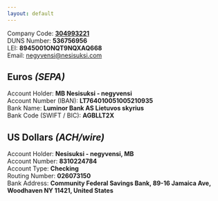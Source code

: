 ```yaml
---
layout: default
---
```


<section>
    <div class="container">
        Company Code: <a href="https://rekvizitai.vz.lt/imone/nesisuksi_negyvensi/" rel="nofollow" target="_blank"><strong>304993221</strong></a><br />
        DUNS Number: <strong>536756956</strong><br />
        LEI: <strong>8945001ONQT9NQXAQ668</strong><br />
        Email: <a href="mailto:negyvensi@nesisuksi.com">negyvensi@nesisuksi.com</a>
    </div>
</section>

<section>
    <div class="container">
        <h2>Euros <em>(SEPA)</em></h2>
        Account Holder: <strong>MB Nesisuksi - negyvensi</strong><br />
        Account Number (IBAN): <strong>LT764010051005210935</strong><br />
        Bank Name: <strong>Luminor Bank AS Lietuvos skyrius</strong><br />
        Bank Code (SWIFT / BIC): <strong>AGBLLT2X</strong>
        <h2>US Dollars <em>(ACH/wire)</em></h2>
        Account Holder: <strong>Nesisuksi - negyvensi, MB</strong><br />
        Account Number: <strong>8310224784</strong><br />
        Account Type: <strong>Checking</strong><br />
        Routing Number: <strong>026073150</strong><br />
        Bank Address: <strong>Community Federal Savings Bank, 89-16 Jamaica Ave, Woodhaven NY 11421, United States</strong>
    </div>
</section>
